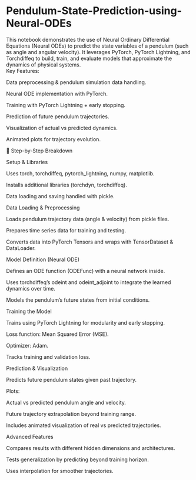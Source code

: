 # Pendulum-State-Prediction-using-Neural-ODEs
This notebook demonstrates the use of Neural Ordinary Differential Equations (Neural ODEs) to predict the state variables of a pendulum (such as angle and angular velocity). It leverages PyTorch, PyTorch Lightning, and Torchdiffeq to build, train, and evaluate models that approximate the dynamics of physical systems.\
Key Features:

Data preprocessing & pendulum simulation data handling.

Neural ODE implementation with PyTorch.

Training with PyTorch Lightning + early stopping.

Prediction of future pendulum trajectories.

Visualization of actual vs predicted dynamics.

Animated plots for trajectory evolution.

🔑 Step-by-Step Breakdown

Setup & Libraries

Uses torch, torchdiffeq, pytorch_lightning, numpy, matplotlib.

Installs additional libraries (torchdyn, torchdiffeq).

Data loading and saving handled with pickle.

Data Loading & Preprocessing

Loads pendulum trajectory data (angle & velocity) from pickle files.

Prepares time series data for training and testing.

Converts data into PyTorch Tensors and wraps with TensorDataset & DataLoader.

Model Definition (Neural ODE)

Defines an ODE function (ODEFunc) with a neural network inside.

Uses torchdiffeq’s odeint and odeint_adjoint to integrate the learned dynamics over time.

Models the pendulum’s future states from initial conditions.

Training the Model

Trains using PyTorch Lightning for modularity and early stopping.

Loss function: Mean Squared Error (MSE).

Optimizer: Adam.

Tracks training and validation loss.

Prediction & Visualization

Predicts future pendulum states given past trajectory.

Plots:

Actual vs predicted pendulum angle and velocity.

Future trajectory extrapolation beyond training range.

Includes animated visualization of real vs predicted trajectories.

Advanced Features

Compares results with different hidden dimensions and architectures.

Tests generalization by predicting beyond training horizon.

Uses interpolation for smoother trajectories.
